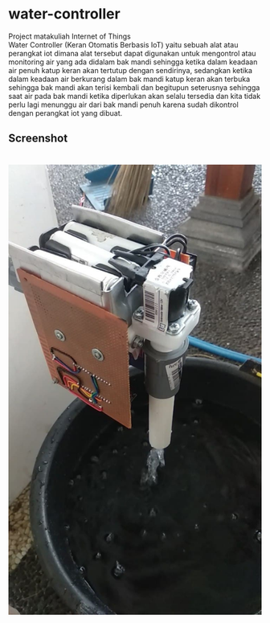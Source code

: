 # water-controller
Project matakuliah Internet of Things
<br>
Water Controller (Keran Otomatis Berbasis IoT) yaitu sebuah alat atau perangkat iot dimana alat tersebut dapat digunakan untuk mengontrol atau monitoring air yang ada didalam bak mandi sehingga ketika dalam keadaan air penuh katup keran akan tertutup dengan sendirinya, sedangkan ketika dalam keadaan air berkurang dalam bak mandi katup keran akan terbuka sehingga bak mandi akan terisi kembali dan begitupun seterusnya sehingga saat air pada bak mandi  ketika diperlukan akan selalu tersedia dan kita tidak perlu lagi menunggu air dari bak mandi penuh karena sudah dikontrol dengan perangkat iot yang dibuat.

## Screenshot
# ![demo file](https://raw.githubusercontent.com/spothings/water-controller/master/img.jpg)

